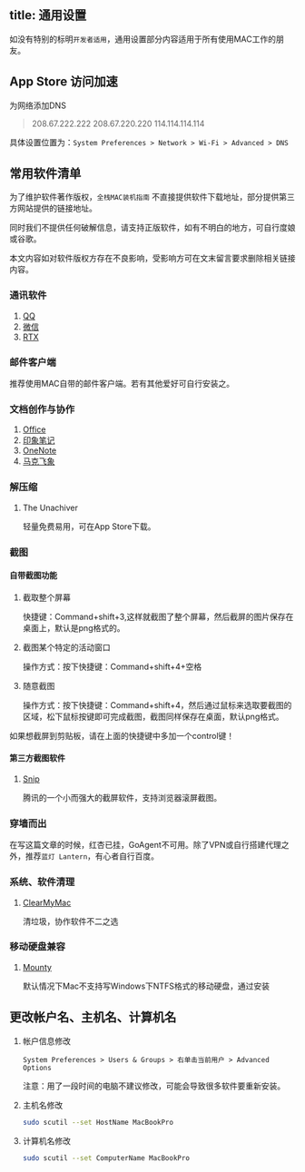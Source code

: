 title: 通用设置
---
如没有特别的标明`开发者适用`，通用设置部分内容适用于所有使用MAC工作的朋友。

## App Store 访问加速

为网络添加DNS

> 208.67.222.222
> 208.67.220.220
> 114.114.114.114

具体设置位置为：`System Preferences > Network > Wi-Fi > Advanced > DNS`

## 常用软件清单

为了维护软件著作版权，`全栈MAC装机指南` 不直接提供软件下载地址，部分提供第三方网站提供的链接地址。

同时我们不提供任何破解信息，请支持正版软件，如有不明白的地方，可自行度娘或谷歌。

本文内容如对软件版权方存在不良影响，受影响方可在文末留言要求删除相关链接内容。

### 通讯软件

1. [QQ](http://im.qq.com/macqq/index.shtml)
2. [微信](http://weixin.qq.com/cgi-bin/readtemplate?t=mac)
3. [RTX](http://www.rtxapp.com/mac/)

### 邮件客户端

推荐使用MAC自带的邮件客户端。若有其他爱好可自行安装之。

### 文档创作与协作

1. [Office](http://soft.macx.cn/soft4350.htm)
2. [印象笔记](https://www.yinxiang.com/)
3. [OneNote](https://onenote.com)
4. [马克飞象](https://maxiang.io)

### 解压缩

1. The Unachiver

    轻量免费易用，可在App Store下载。

### 截图

#### 自带截图功能

1. 截取整个屏幕

  	快捷键：Command+shift+3,这样就截图了整个屏幕，然后截屏的图片保存在桌面上，默认是png格式的。

2. 截图某个特定的活动窗口

  	操作方式：按下快捷键：Command+shift+4+空格

3. 随意截图

  	操作方式：按下快捷键：Command+shift+4，然后通过鼠标来选取要截图的区域，松下鼠标按键即可完成截图，截图同样保存在桌面，默认png格式。

如果想截屏到剪贴板，请在上面的快捷键中多加一个control键！

#### 第三方截图软件

1. [Snip](http://snip.qq.com/)

  	腾讯的一个小而强大的截屏软件，支持浏览器滚屏截图。

### 穿墙而出

在写这篇文章的时候，红杏已挂，GoAgent不可用。除了VPN或自行搭建代理之外，推荐`蓝灯 Lantern`，有心者自行百度。

### 系统、软件清理

1. [ClearMyMac](https://www.baidu.com/s?wd=cleanmymac)

  	清垃圾，协作软件不二之选

### 移动硬盘兼容

1. [Mounty](http://soft.macx.cn/6112.htm)

	默认情况下Mac不支持写Windows下NTFS格式的移动硬盘，通过安装

## 更改帐户名、主机名、计算机名

1. 帐户信息修改

  	`System Preferences > Users & Groups > 右单击当前用户 > Advanced Options`

 	注意：用了一段时间的电脑不建议修改，可能会导致很多软件要重新安装。

2. 主机名修改

  	``` bash
	sudo scutil --set HostName MacBookPro
	```

3. 计算机名修改

	``` bash
	sudo scutil --set ComputerName MacBookPro
	```


